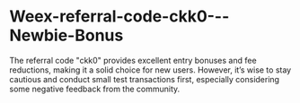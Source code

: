 # Weex-referral-code-ckk0---Newbie-Bonus
The referral code "ckk0" provides excellent entry bonuses and fee reductions, making it a solid choice for new users. However, it’s wise to stay cautious and conduct small test transactions first, especially considering some negative feedback from the community.
